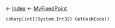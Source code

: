 ← [Index](Api-Index) ← [MyFixedPoint](VRage.MyFixedPoint)

```csharp[int](System.Int32) GetHashCode()```